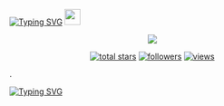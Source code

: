[![Typing SVG](https://readme-typing-svg.herokuapp.com?font=Variable+Axes&size=60&duration=3510&color=60DAF7&multiline=true&width=425&height=150&lines=Welcome+to;Subhan+profile+)](https://git.io/typing-svg)
  <img src="https://media.giphy.com/media/hvRJCLFzcasrR4ia7z/giphy.gif" width="28">
</h3>

<!-- Typing SVG by DenverCoder1 - https://github.com/DenverCoder1/readme-typing-svg -->
<p align="center">
  <a href="https://github.com/DenverCoder1/readme-typing-svg"><img src="https://readme-typing-svg.herokuapp.com/?lines=Full-stack%20web%20and%20app%20developer;Experienced%20UI%2FUX%20Designer;10%2B%20years%20of%20coding%20experience;Always%20learning%20new%20things&font=Fira%20Code&center=true&width=440&height=45&color=f75c7e&vCenter=true&size=22"></a>
</p>



<!-- View counter - https://github.com/subhan-1/Simple-View-Counter -->
<!-- Star counter - https://github.com/idealclover/GitHub-Star-Counter -->
<p align="center">

     
  <a href="https://github.com/subhan-1?tab=repositories&sort=stargazers">
    <img alt="total stars" title="Total stars on GitHub" src="https://custom-icon-badges.herokuapp.com/badge/dynamic/json?logo=star&color=55960c&labelColor=488207&label=Stars&style=for-the-badge&query=%24.stars&url=https://api.github-star-counter.workers.dev/user/subhan-1"/></a>
  <a href="https://github.com/subhan-1?tab=followers">
    <img alt="followers" title="Follow me on Github" src="https://custom-icon-badges.herokuapp.com/github/followers/subhan-1?color=236ad3&labelColor=1155ba&style=for-the-badge&logo=person-add&label=Follow&logoColor=white"/></a>
  <a href="https://github.com/subhan-1/Simple-View-Counter">
    <img alt="views" title="GitHub profile views" src="https://freshidea.com/jonah/app/subhan-1-profile-views"/></a>
</p>

.

[![Typing SVG](https://readme-typing-svg.herokuapp.com?size=60&color=3354F7&lines=Welcome+to+;My+profile+)](https://git.io/typing-svg)
